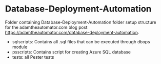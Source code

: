# Database-Deployment-Automation

Folder containing Database-Deployment-Automation folder setup structure for the adamtheautomator.com blog post https://adamtheautomator.com/database-deployment-automation.

* sqlscripts: Contains all .sql files that can be executed through dbops module
* psscripts: Contains script for creating Azure SQL database
* tests: all Pester tests

